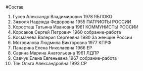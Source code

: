#Состав
1. Гусев Александр Владимирович 1978 ЯБЛОКО
2. Зязюля Надежда Федоровна 1955 ПАТРИОТЫ РОССИИ
3. Коросташ Татьяна Ивановна 1961 КОММУНИСТЫ РОССИИ
4. Корсаков Сергей Петрович 1960 собрание-работа
5. Космачева Валерия Сергеевна 1980 За женщин России
6. Мотовилова Людмила Викторовна 1977 КПРФ
7. Панарина Елена Николаевна 1966 ЕР
8. Савина Марина Анатольевна 1961 ЛДПР
9. Савчук Елена Евгеньевна 1967 собрание-работа
10. Тян Ольга Александровна 1993 СР
